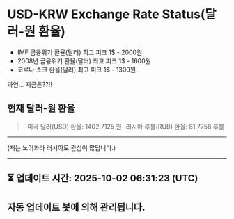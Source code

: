 


# USD-KRW Exchange Rate Status(달러-원 환율)

* IMF 금융위기 환율(달러) 최고 피크 1$ - 2000원
* 2008년 금융위기 환율(달러) 최고 피크 1$ - 1600원
* 코로나 쇼크 환율(달러) 최고 피크 1$ - 1300원



과연... 지금은??!!


## 현재 달러-원 환율
> -미국 달러(USD) 환율: 1402.7125 원 
-러시아 루블(RUB) 환율: 81.7758 루블


---
(저는 노어과라 러시아도 관심이 많답니다.)

---

⏳ 업데이트 시간: 2025-10-02 06:31:23 (UTC)
---
자동 업데이트 봇에 의해 관리됩니다.
---
